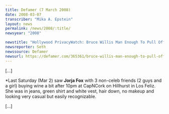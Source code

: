 ```yaml
---
title: Defamer (7 March 2008)
date: 2008-03-07
transcriber: "Mika A. Epstein"
layout: news
permalink: /news/2008/:title/
newsyear: "2008"

newstitle: "Hollywood PrivacyWatch: Bruce Willis Man Enough To Pull Off Lavender"
newsreporter: Seth
newssource: Defamer
newsurl: https://defamer.com/365361/bruce-willis-man-enough-to-pull-off-lavender
---
```


[...]

*Last Saturday (Mar 2) saw **Jorja Fox** with 3 non-celeb friends (2 guys and a girl) buying wine a bit after 10pm at CapNCork on Hillhurst in Los Feliz. She was in jeans, green shirt and white vest, hair down, no makeup and looking very casual but easily recognizable.

[...]
